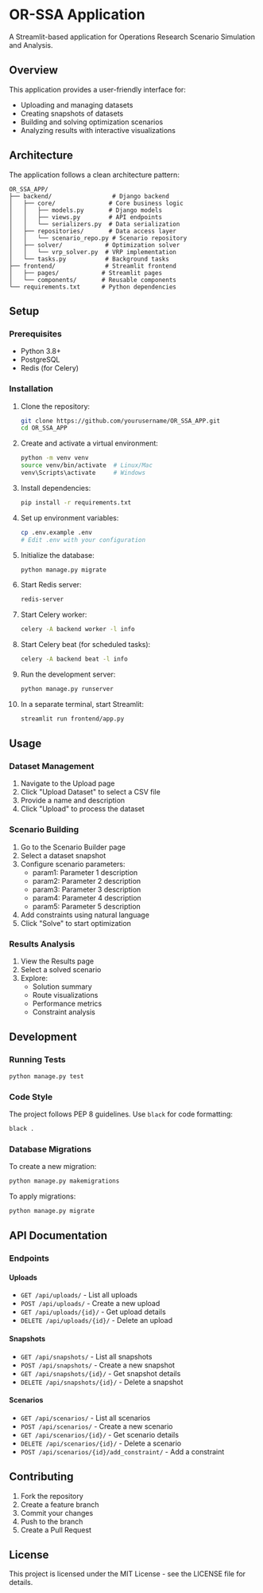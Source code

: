 # OR-SSA Application

A Streamlit-based application for Operations Research Scenario Simulation and Analysis.

## Overview

This application provides a user-friendly interface for:
- Uploading and managing datasets
- Creating snapshots of datasets
- Building and solving optimization scenarios
- Analyzing results with interactive visualizations

## Architecture

The application follows a clean architecture pattern:

```
OR_SSA_APP/
├── backend/                 # Django backend
│   ├── core/               # Core business logic
│   │   ├── models.py       # Django models
│   │   ├── views.py        # API endpoints
│   │   └── serializers.py  # Data serialization
│   ├── repositories/       # Data access layer
│   │   └── scenario_repo.py # Scenario repository
│   ├── solver/            # Optimization solver
│   │   └── vrp_solver.py  # VRP implementation
│   └── tasks.py           # Background tasks
├── frontend/              # Streamlit frontend
│   ├── pages/            # Streamlit pages
│   └── components/       # Reusable components
└── requirements.txt      # Python dependencies
```

## Setup

### Prerequisites

- Python 3.8+
- PostgreSQL
- Redis (for Celery)

### Installation

1. Clone the repository:
   ```bash
   git clone https://github.com/yourusername/OR_SSA_APP.git
   cd OR_SSA_APP
   ```

2. Create and activate a virtual environment:
   ```bash
   python -m venv venv
   source venv/bin/activate  # Linux/Mac
   venv\Scripts\activate     # Windows
   ```

3. Install dependencies:
   ```bash
   pip install -r requirements.txt
   ```

4. Set up environment variables:
   ```bash
   cp .env.example .env
   # Edit .env with your configuration
   ```

5. Initialize the database:
   ```bash
   python manage.py migrate
   ```

6. Start Redis server:
   ```bash
   redis-server
   ```

7. Start Celery worker:
   ```bash
   celery -A backend worker -l info
   ```

8. Start Celery beat (for scheduled tasks):
   ```bash
   celery -A backend beat -l info
   ```

9. Run the development server:
   ```bash
   python manage.py runserver
   ```

10. In a separate terminal, start Streamlit:
    ```bash
    streamlit run frontend/app.py
    ```

## Usage

### Dataset Management

1. Navigate to the Upload page
2. Click "Upload Dataset" to select a CSV file
3. Provide a name and description
4. Click "Upload" to process the dataset

### Scenario Building

1. Go to the Scenario Builder page
2. Select a dataset snapshot
3. Configure scenario parameters:
   - param1: Parameter 1 description
   - param2: Parameter 2 description
   - param3: Parameter 3 description
   - param4: Parameter 4 description
   - param5: Parameter 5 description
4. Add constraints using natural language
5. Click "Solve" to start optimization

### Results Analysis

1. View the Results page
2. Select a solved scenario
3. Explore:
   - Solution summary
   - Route visualizations
   - Performance metrics
   - Constraint analysis

## Development

### Running Tests

```bash
python manage.py test
```

### Code Style

The project follows PEP 8 guidelines. Use `black` for code formatting:

```bash
black .
```

### Database Migrations

To create a new migration:

```bash
python manage.py makemigrations
```

To apply migrations:

```bash
python manage.py migrate
```

## API Documentation

### Endpoints

#### Uploads

- `GET /api/uploads/` - List all uploads
- `POST /api/uploads/` - Create a new upload
- `GET /api/uploads/{id}/` - Get upload details
- `DELETE /api/uploads/{id}/` - Delete an upload

#### Snapshots

- `GET /api/snapshots/` - List all snapshots
- `POST /api/snapshots/` - Create a new snapshot
- `GET /api/snapshots/{id}/` - Get snapshot details
- `DELETE /api/snapshots/{id}/` - Delete a snapshot

#### Scenarios

- `GET /api/scenarios/` - List all scenarios
- `POST /api/scenarios/` - Create a new scenario
- `GET /api/scenarios/{id}/` - Get scenario details
- `DELETE /api/scenarios/{id}/` - Delete a scenario
- `POST /api/scenarios/{id}/add_constraint/` - Add a constraint

## Contributing

1. Fork the repository
2. Create a feature branch
3. Commit your changes
4. Push to the branch
5. Create a Pull Request

## License

This project is licensed under the MIT License - see the LICENSE file for details. 